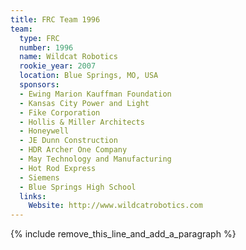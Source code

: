 ```yaml
---
title: FRC Team 1996
team:
  type: FRC
  number: 1996
  name: Wildcat Robotics
  rookie_year: 2007
  location: Blue Springs, MO, USA
  sponsors:
  - Ewing Marion Kauffman Foundation
  - Kansas City Power and Light
  - Fike Corporation
  - Hollis & Miller Architects
  - Honeywell
  - JE Dunn Construction
  - HDR Archer One Company
  - May Technology and Manufacturing
  - Hot Rod Express
  - Siemens
  - Blue Springs High School
  links:
    Website: http://www.wildcatrobotics.com
---
```


{% include remove_this_line_and_add_a_paragraph %}